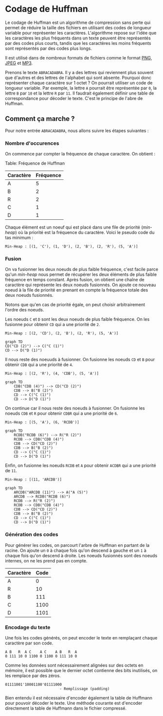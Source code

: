 # Codage de Huffman

Le codage de Huffman est un algorithme de compression sans perte qui permet de réduire la taille des fichiers en utilisant des codes de longueur variable pour représenter les caractères. L'algorithme repose sur l'idée que les caractères les plus fréquents dans un texte peuvent être représentés par des codes plus courts, tandis que les caractères les moins fréquents sont représentés par des codes plus longs.

Il est utilisé dans de nombreux formats de fichiers comme le format [PNG](https://fr.wikipedia.org/wiki/Portable_Network_Graphics), [JPEG](https://fr.wikipedia.org/wiki/JPEG) et [MP3](https://fr.wikipedia.org/wiki/MPEG-1/2_Audio_Layer_3).

Prenons le texte `ABRACADABRA`. Il y a des lettres qui reviennent plus souvent que d'autres et des lettres de l'alphabet qui sont absente. Pourquoi donc représenter chaque caractère sur 1 octet ? On pourrait utiliser un code de longueur variable. Par exemple, la lettre `A` pourrait être représentée par `0`, la lettre `B` par `10` et la lettre `R` par `11`. Il faudrait également définir une table de correspondance pour décoder le texte. C'est le principe de l'abre de Huffman.

## Comment ça marche ?

Pour notre entrée `ABRACADABRA`, nous allons suivre les étapes suivantes :

### Nombre d'occurences

On commence par compter la fréquence de chaque caractère. On obtient :

Table: Fréquence de Huffman

| Caractère | Fréquence |
|-----------|-----------|
| A         | 5         |
| B         | 2         |
| R         | 2         |
| C         | 1         |
| D         | 1         |

Chaque élément est un noeuf qui est placé dans une file de priorité (*min-heap*) où la priorité est la fréquence du caractère. Voici le pseudo code du tas minimum :

```text
Min-Heap : [(1, 'C'), (1, 'D'), (2, 'B'), (2, 'R'), (5, 'A')]
```

### Fusion

On va fusionner les deux noeuds de plus faible fréquence, c'est facile parce qu'un *min-heap* nous permet de récupérer les deux éléments de plus faible fréquence en temps constant. Après fusion, on obtient une chaîne de caractère qui représente les deux noeuds fusionnés. On ajoute ce nouveau noeud à la file de priorité en prenant en compte la fréquence totale des deux noeuds fusionnés.

Notons que qu'en cas de priorité égale, on peut choisir arbitrairement l'ordre des noeuds.

Les noeuds `C` et `D` sont les deux noeuds de plus faible fréquence. On les fusionne pour obtenir `CD` qui a une priorité de `2`.

```text
Min-Heap : [(2, 'CD'), (2, 'B'), (2, 'R'), (5, 'A')]
```

```mermaid
graph TD
CD("CD (2)") --> C("C (1)")
CD --> D("D (1)")
```

Il nous reste des noeuuds à fusionner. On fusionne les noeuds `CD` et `B` pour obtenir `CDB` qui a une priorité de `4`.

```text
Min-Heap : [(2, 'R'), (4, 'CDB'), (5, 'A')]
```

```mermaid
graph TD
    CDB("CDB (4)") --> CD("CD (2)")
    CDB --> B("B (2)")
    CD --> C("C (1)")
    CD --> D("D (1)")
```

On continue car il nous reste des noeuds à fusionner. On fusionne les noeuds `CDB` et `R` pour obtenir `CDBR` qui a une priorité de `6`.

```text
Min-Heap : [(5, 'A'), (6, 'RCDB')]
```

```mermaid
graph TD
    RCDB("RCDB (6)") --> R("R (2)")
    RCDB --> CDB("CDB (4)")
    CDB --> CD("CD (2)")
    CDB --> B("B (2)")
    CD --> C("C (1)")
    CD --> D("D (1)")
```

Enfin, on fusionne les noeuds `RCDB` et `A` pour obtenir `ACDBR` qui a une priorité de `11`.

```text
Min-Heap : [(11, 'ARCDB')]
```

``` mermaid
graph TD
    ARCDB("ARCDB (11)") --> A("A (5)")
    ARCDB --> RCDB("RCDB (6)")
    RCDB --> R("R (2)")
    RCDB --> CDB("CDB (4)")
    CDB --> CD("CD (2)")
    CDB --> B("B (2)")
    CD --> C("C (1)")
    CD --> D("D (1)")
```

### Génération des codes

Pour générer les codes, on parcourt l'arbre de Huffman en partant de la racine. On ajoute un `0` à chaque fois qu'on descend à gauche et un `1` à chaque fois qu'on descend à droite. Les noeuds fusionnés sont des noeuds internes, on ne les prend pas en compte.

| Caractère | Code |
|-----------|-----------|
| A         | 0         |
| R         | 10        |
| B         | 111       |
| C         | 1100      |
| D         | 1101      |


### Encodage du texte

Une fois les codes générés, on peut encoder le texte en remplaçant chaque caractère par son code.

```text
A B   R  A C    A C    A B   R  A
0 111 10 0 1100 0 1100 0 111 10 0
```

Comme les données sont nécessairement alignées sur des octets en mémoire, il est possible que le dernier octet contienne des bits inutilisés, on les remplace par des zéros.

```text
01111001'10001100'01111000
                         - Remplissage (padding)
```

Bien entendu il est nécessaire d'encoder également la table de Huffmann pour pouvoir décoder le texte. Une méthode courante est d'encoder directement la table de Huffmann dans le fichier compressé.
